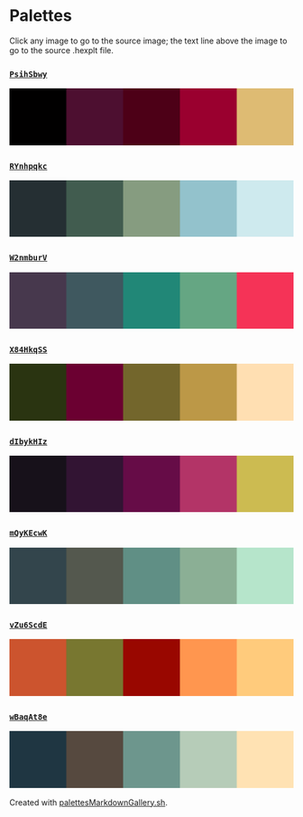 # Palettes

Click any image to go to the source image; the text line above the image to go to the source .hexplt file.

### [`PsihSbwy`](PsihSbwy.hexplt)

[ ![PsihSbwy.png](PsihSbwy.png) ](PsihSbwy.png)

### [`RYnhpqkc`](RYnhpqkc.hexplt)

[ ![RYnhpqkc.png](RYnhpqkc.png) ](RYnhpqkc.png)

### [`W2nmburV`](W2nmburV.hexplt)

[ ![W2nmburV.png](W2nmburV.png) ](W2nmburV.png)

### [`X84HkqSS`](X84HkqSS.hexplt)

[ ![X84HkqSS.png](X84HkqSS.png) ](X84HkqSS.png)

### [`dIbykHIz`](dIbykHIz.hexplt)

[ ![dIbykHIz.png](dIbykHIz.png) ](dIbykHIz.png)

### [`mQyKEcwK`](mQyKEcwK.hexplt)

[ ![mQyKEcwK.png](mQyKEcwK.png) ](mQyKEcwK.png)

### [`vZu6ScdE`](vZu6ScdE.hexplt)

[ ![vZu6ScdE.png](vZu6ScdE.png) ](vZu6ScdE.png)

### [`wBaqAt8e`](wBaqAt8e.hexplt)

[ ![wBaqAt8e.png](wBaqAt8e.png) ](wBaqAt8e.png)

Created with [palettesMarkdownGallery.sh](https://github.com/earthbound19/_ebDev/blob/master/scripts/imgAndVideo/palettesMarkdownGallery.sh).